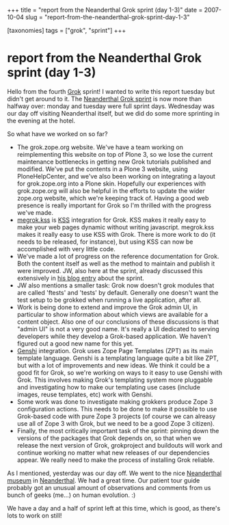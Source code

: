 +++
title = "report from the Neanderthal Grok sprint (day 1-3)"
date = 2007-10-04
slug = "report-from-the-neanderthal-grok-sprint-day-1-3"

[taxonomies]
tags = ["grok", "sprint"]
+++

# report from the Neanderthal Grok sprint (day 1-3)

Hello from the fourth [Grok](http://grok.zope.org) sprint! I wanted to
write this report tuesday but didn't get around to it. The [Neanderthal
Grok sprint](http://wiki.zope.org/grok/NeanderthalerSprint) is now more
than halfway over: monday and tuesday were full sprint days. Wednesday
was our day off visiting Neanderthal itself, but we did do some more
sprinting in the evening at the hotel.

So what have we worked on so far?

- The grok.zope.org website. We've have a team working on reimplementing
  this website on top of Plone 3, so we lose the current maintenance
  bottlenecks in getting new Grok tutorials published and modified.
  We've put the contents in a Plone 3 website, using PloneHelpCenter,
  and we've also been working on integrating a layout for grok.zope.org
  into a Plone skin. Hopefully our experiences with grok.zope.org will
  also be helpful in the efforts to update the wider zope.org website,
  which we're keeping track of. Having a good web presence is really
  important for Grok so I'm thrilled with the progress we've made.
- [megrok.kss](http://svn.zope.org/megrok.kss) is
  [KSS](http://www.kssproject.org) integration for Grok. KSS makes it
  really easy to make your web pages dynamic without writing javascript.
  megrok.kss makes it really easy to use KSS with Grok. There is more
  work to do (it needs to be released, for instance), but using KSS can
  now be accomplished with very little code.
- We've made a lot of progress on the reference documentation for Grok.
  Both the content itself as well as the method to maintain and publish
  it were improved. JW, also here at the sprint, already discussed this
  extensively in [his blog
  entry](http://jw.n--tree.net/blog/dev/python/first-and-second-day-of-neanderthal-sprint)
  about the sprint.
- JW also mentions a smaller task: Grok now doesn't grok modules that
  are called 'ftests' and 'tests' by default. Generally one doesn't want
  the test setup to be grokked when running a live application, after
  all.
- Work is being done to extend and improve the Grok admin UI, in
  particular to show information about which views are available for a
  content object. Also one of our conclusions of these discussions is
  that "admin UI" is not a very good name. It's really a UI dedicated to
  serving developers while they develop a Grok-based application. We
  haven't figured out a good new name for this yet.
- [Genshi](http://genshi.edgewall.org) integration. Grok uses Zope Page
  Templates (ZPT) as its main template language. Genshi is a templating
  language quite a bit like ZPT, but with a lot of improvements and new
  ideas. We think it could be a good fit for Grok, so we're working on
  ways to it easy to use Genshi with Grok. This involves making Grok's
  templating system more pluggable and investigating how to make our
  templating use cases (include images, reuse templates, etc) work with
  Genshi.
- Some work was done to investigate making grokkers produce Zope 3
  configuration actions. This needs to be done to make it possible to
  use Grok-based code with pure Zope 3 projects (of course we can
  alreasy use all of Zope 3 with Grok, but we need to be a good Zope 3
  citizen).
- Finally, the most critically important task of the sprint: pinning
  down the versions of the packages that Grok depends on, so that when
  we release the next version of Grok, grokproject and buildouts will
  work and continue working no matter what new releases of our
  dependencies appear. We really need to make the process of installing
  Grok reliable.

As I mentioned, yesterday was our day off. We went to the nice
[Neanderthal museum](http://www.neanderthal.de/) in
[Neanderthal](http://en.wikipedia.org/wiki/Neanderthal%2C_Germany). We
had a great time. Our patient tour guide probably got an unusual amount
of observations and comments from us bunch of geeks (me...) on human
evolution. :)

We have a day and a half of sprint left at this time, which is good, as
there's lots to work on still!
